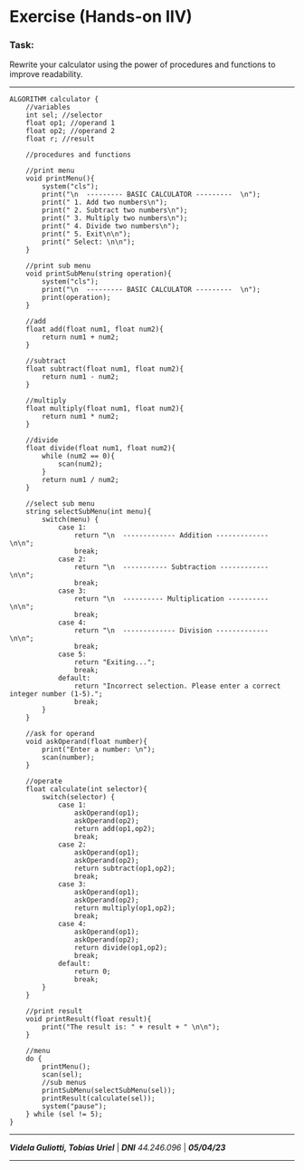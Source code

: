 # Exercise (Hands-on IIV)
### Task:
Rewrite your calculator using the power of procedures and functions to improve readability.
- - -
    ALGORITHM calculator {
        //variables
        int sel; //selector
        float op1; //operand 1
        float op2; //operand 2
        float r; //result

        //procedures and functions

        //print menu
        void printMenu(){
            system("cls");
            print("\n  --------- BASIC CALCULATOR ---------  \n");
            print(" 1. Add two numbers\n");
            print(" 2. Subtract two numbers\n");
            print(" 3. Multiply two numbers\n");
            print(" 4. Divide two numbers\n");
            print(" 5. Exit\n\n");
            print(" Select: \n\n");
        }

        //print sub menu
        void printSubMenu(string operation){
            system("cls");
            print("\n  --------- BASIC CALCULATOR ---------  \n");
            print(operation);
        }

        //add
        float add(float num1, float num2){
            return num1 + num2;
        }

        //subtract
        float subtract(float num1, float num2){
            return num1 - num2;
        }

        //multiply
        float multiply(float num1, float num2){
            return num1 * num2;
        }

        //divide
        float divide(float num1, float num2){
            while (num2 == 0){
                scan(num2);
            }
            return num1 / num2;
        }

        //select sub menu
        string selectSubMenu(int menu){
            switch(menu) {
                case 1:
                    return "\n  ------------- Addition -------------  \n\n";
                    break;
                case 2:
                    return "\n  ----------- Subtraction ------------  \n\n";
                    break;
                case 3:
                    return "\n  ---------- Multiplication ----------  \n\n";
                    break;
                case 4:
                    return "\n  ------------- Division -------------  \n\n";
                    break;
                case 5:
                    return "Exiting...";
                    break;
                default:
                    return "Incorrect selection. Please enter a correct integer number (1-5).";
                    break;
            }
        }

        //ask for operand
        void askOperand(float number){
            print("Enter a number: \n");
            scan(number);
        }

        //operate
        float calculate(int selector){
            switch(selector) {
                case 1:
                    askOperand(op1);
                    askOperand(op2);
                    return add(op1,op2);
                    break;
                case 2:
                    askOperand(op1);
                    askOperand(op2);
                    return subtract(op1,op2);
                    break;
                case 3:
                    askOperand(op1);
                    askOperand(op2);
                    return multiply(op1,op2);
                    break;
                case 4:
                    askOperand(op1);
                    askOperand(op2);
                    return divide(op1,op2);
                    break;
                default:
                    return 0;
                    break;
            }
        }

        //print result
        void printResult(float result){
            print("The result is: " + result + " \n\n");
        }

        //menu
        do {
            printMenu();
            scan(sel);
            //sub menus
            printSubMenu(selectSubMenu(sel));
            printResult(calculate(sel));
            system("pause");
        } while (sel != 5);
    }
- - -
___Videla Guliotti, Tobías Uriel___ | ___DNI___ _44.246.096_ | ___05/04/23___
- - -